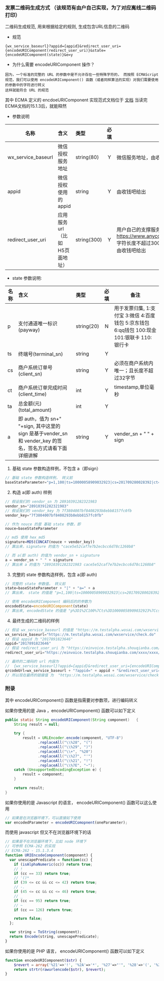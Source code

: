 ### 发票二维码生成方式 （该规范有由户自己实现，为了对应离线二维码打印）
二维码生成规范, 用来根据给定的规则, 生成包含URL信息的二维码

 - 规范

 ```
 {wx_service_baseurl}?appid={appid}&redirect_user_uri={encodeURIComponent(redirect_user_uri)}&state={encodeURIComponent(state)}&e=y
 ```

 - 为什么需要 encodeURIComponent 操作？

 ```
 因为，一个标准的完整的 URL 的参数中是不允许存在一些特殊字符的， 而按照 ECMAScript 规范，我们可以使用 encodeURIComponent() 函数（或者同样算法的实现）对我们需要使用的参数中的字符进行转义
 这样就能符合 URL 的规范
 ```

 其中 ECMA 定义的 encdoeURIComponent 实现范式文档位于 [文档](https://www.ecma-international.org/ecma-262/5.1/#sec-15.1.3) 当读完ECMA文档的15.1.3后，就能释然
 
 - 参数说明
 
名称|含义|类型|必填|备注
----|:---|:---|:--:|--------
wx_service_baseurl|微信授权服务地址|string(80)|Y|微信服务地址，由收钱吧给出
appid|微信授权使用的appid|string|Y|由收钱吧给出
redirect_user_uri|应用服务 url（比如 H5页面地址）|string(300)|Y|用户自己的支撑服务地址例如 https://www.anycompany.com/invoice/preapply/h5, 字符长度不超过300，如果由收钱吧代为开发，则此项由收钱吧给出


 - state 参数说明:

名称|含义|类型|必填|备注
----|:---|:---|:--:|--------
p|支付通道唯一标识(payway)|string(20)|N|用于发票归集, 1:支付宝 3:微信 4:百度钱包 5:京东钱包 6:qq钱包 100:现金 101:银联卡 110:银行卡
ts|终端号(terminal_sn)|string|Y| 
cs|商户系统订单号(client_sn)|string|Y|必须在商户系统内唯一；且长度不超过32字节
ct|商户系统订单完成时间(client_time)|int|Y|timestamp,单位毫秒
ta|总金额(元)(total_amount)|int|Y|
a|即 auth，值为 sn+" "+sign, 其中这里的 sign 是基于vender_sn 和 vender_key 的签名，签名方式请看下面详细讲解|string|Y|vender_sn + " " + sign 

1. 基础 state 参数构造样例，不包含 a（即sign）

```javascript
// 基础 state 参数构造样例， 转义前
baseStateParameter="p=1,100|ts=10000058909032923|cs=201709280028392|ct=1506484936867|ta=100.00"
```

2. 构造 a(即 auth) 样例

```javascript
// 假设我们的 vendor_sn 为 28910391282321983
vendor_sn="28910391282321983"
// 假设我们的 vendor_key 为 7f3804007bf8408293b8ebb8157fc0fb
vendor_key="7f3804007bf8408293b8ebb8157fc0fb"

// 作为 nouce 的是 基础 state 参数，即
nouce=baseStateParameter

// md5 使用 hex_md5
signature=MD5(CONCAT(nouce + vendor_key))
// 算出来，signature 的值为 "cace5e52caf7e7b2ecbcc6d78c1260b8"

// 而 a(即 auth) 的值为 vendor_sn + signature
a = vendor_sn + " " + signature
// 算出来 a 的值为 "28910391282321983 cace5e52caf7e7b2ecbcc6d78c1260b8"
```

3. 完整的 state 参数构造样例，包含 a(即 auth)

```javascript
// 完整的 state 参数值， 转义前
state=baseStateParameter + "|" + "a=" + a
// 算出来， state 的值是 "p=1,100|ts=10000058909032923|cs=201709280028392|ct=1506484936867|ta=100.00|a=28910391282321983 cace5e52caf7e7b2ecbcc6d78c1260b8"

// 使用 encodeURIComponent 编码后的的参数为 
encodedState=encodeURIComponent(state)
// 算出来, encodedState 的值是 "p%3D1%2C100%7Cts%3D10000058909032923%7Ccs%3D201709280028392%7Cct%3D1506484936867%7Cta%3D100.00%7Ca%3D28910391282321983%20cace5e52caf7e7b2ecbcc6d78c1260b8"
```

4. 最终生成的二维码的样例 

```javascript
// 假设 wx_service_baseurl 的值是 "https://m.testalpha.wosai.com/wxservice/check.do"
wx_service_baseurl="https://m.testalpha.wosai.com/wxservice/check.do"
// 假设 appid 为 "2017891823646"
appid="2017891823646"
// 假设 redirect_user_uri 为 "https://einvoice.testalpha.shouqianba.com/xxxx/xxxx/h5"
redirect_user_uri="https://einvoice.testalpha.shouqianba.com/xxxx/xxxx/h5"

// 最终的二维码的 url 内容为
//  {wx_service_baseurl}?appid={appid}&redirect_user_uri={encodeURIComponent(redirect_user_uri)}&state={encodeURIComponent(state)}&e=y
qrcodeUrl=wx_service_baseurl + "?appid=" + appid + "&redirect_user_uri=" + encodeURIComponent(redirect_user_uri) + "&state=" + encodeURIComponent(state) + "&e=y"
// 所以现在最终的链接值 为  "https://m.testalpha.wosai.com/wxservice/check.do?appid=2017891823646&redirect_user_uri=https%3A%2F%2Feinvoice.testalpha.shouqianba.com%2Fxxxx%2Fxxxx%2Fh5&state=p%3D1%2C100%7Cts%3D10000058909032923%7Ccs%3D201709280028392%7Cct%3D1506484936867%7Cta%3D100.00%7Ca%3D28910391282321983%20cace5e52caf7e7b2ecbcc6d78c1260b8&e=y"

```




### 附录
其中 encodeURIComponent() 函数是指需要对参数项，进行编码转义

如果你使用的是 Java ，encodeURIComponent() 函数可以如下定义
```java
public static String encodeURIComponent(String component)   {     
	String result = null;      
	
	try {       
		result = URLEncoder.encode(component, "UTF-8")   
			   .replaceAll("\\%28", "(")                          
			   .replaceAll("\\%29", ")")   		
			   .replaceAll("\\+", "%20")                          
			   .replaceAll("\\%27", "'")   			   
			   .replaceAll("\\%21", "!")
			   .replaceAll("\\%7E", "~");     
	catch (UnsupportedEncodingException e) {       
		result = component;     
	}      
	
	return result;   
}  
```

如果你使用的是 Javascript 的语言， encodeURIComponent() 函数可以这么使用
```javascript
// 如果是在浏览器环境下，可以直接如下使用
var encodedParameter = encodeURIComopnent(oneParameter);
```

而使用 javascript 但又不在浏览器环境下的话
```javascript
// 如果是不在浏览器环境下，比如 node 环境下
// 可参照 ECMA-262 的实现
// ECMA-262 - 15.1.3.4
function URIEncodeComponent(component) {
  var unescapePredicate = function(cc) {
    if (isAlphaNumeric(cc)) return true;
    // !
    if (cc == 33) return true;
    // '()*
    if (39 <= cc && cc <= 42) return true;
    // -.
    if (45 <= cc && cc <= 46) return true;
    // _
    if (cc == 95) return true;
    // ~
    if (cc == 126) return true;

    return false;
  };

  var string = ToString(component);
  return Encode(string, unescapePredicate);
}
```

如果你使用的是 PHP 语言， encodeURIComponent() 函数可以如下定义
```php
function encodeURIComponent($str) {
    $revert = array('%21'=>'!', '%2A'=>'*', '%27'=>"'", '%28'=>'(', '%29'=>')');
    return strtr(rawurlencode($str), $revert);
}
```

